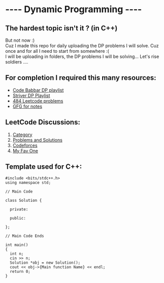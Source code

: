 # ----  Dynamic Programming  ----
## The hardest topic isn't it ? (in C++)

But not now :)
<br/>
Cuz I made this repo for daily uploading the DP problems I will solve. Cuz once and for all I need to start from somewhere :(
<br/>
I will be uploading in folders, the DP problems I will be solving... Let's rise soldiers ....

## For completion I required this many resources: 

- [Code Babbar DP playlist](https://www.youtube.com/watch?v=PGsgv6nXhLw&list=PLDzeHZWIZsTomOPnCiU3J95WufjE36wsb)
- [Striver DP Playlist](https://www.youtube.com/watch?v=tyB0ztf0DNY&list=PLgUwDviBIf0qUlt5H_kiKYaNSqJ81PMMY&index=2)
- [484 Leetcode problems](https://leetcode.com/tag/dynamic-programming/)
- [GFG for notes](https://www.geeksforgeeks.org/what-is-memoization-a-complete-tutorial/?ref=lbp)

## LeetCode Discussions:

1. [Category](https://leetcode.com/discuss/general-discussion/1050391/Must-do-Dynamic-programming-Problems-Category-wise)
2. [Problems and Solutions](https://leetcode.com/discuss/general-discussion/662866/DP-for-Beginners-Problems-or-Patterns-or-Sample-Solutions)
3. [Codeforces](https://codeforces.com/blog/entry/67679)
4. [My Fav One](https://leetcode.com/discuss/general-discussion/1000929/solved-all-dynamic-programming-dp-problems-in-7-months)


## Template used for C++:

```
#include <bits/stdc++.h>
using namespace std;

// Main Code

class Solution {

  private:

  public:

};

// Main Code Ends

int main()
{
  int n;
  cin >> n;
  Solution *obj = new Solution();
  cout << obj->{Main function Name} << endl;
  return 0;
}
```
